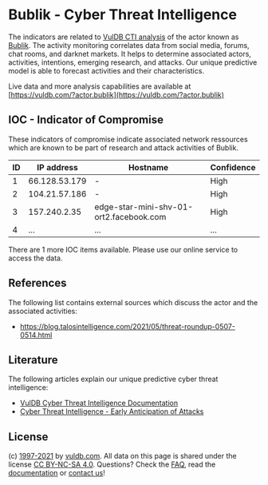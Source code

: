 # Bublik - Cyber Threat Intelligence

The indicators are related to [VulDB CTI analysis](https://vuldb.com/?doc.cti) of the actor known as [Bublik](https://vuldb.com/?actor.bublik). The activity monitoring correlates data from social media, forums, chat rooms, and darknet markets. It helps to determine associated actors, activities, intentions, emerging research, and attacks. Our unique predictive model is able to forecast activities and their characteristics.

Live data and more analysis capabilities are available at [https://vuldb.com/?actor.bublik](https://vuldb.com/?actor.bublik)

## IOC - Indicator of Compromise

These indicators of compromise indicate associated network ressources which are known to be part of research and attack activities of Bublik.

ID | IP address | Hostname | Confidence
-- | ---------- | -------- | ----------
1 | 66.128.53.179 | - | High
2 | 104.21.57.186 | - | High
3 | 157.240.2.35 | edge-star-mini-shv-01-ort2.facebook.com | High
4 | ... | ... | ...

There are 1 more IOC items available. Please use our online service to access the data.

## References

The following list contains external sources which discuss the actor and the associated activities:

* https://blog.talosintelligence.com/2021/05/threat-roundup-0507-0514.html

## Literature

The following articles explain our unique predictive cyber threat intelligence:

* [VulDB Cyber Threat Intelligence Documentation](https://vuldb.com/?doc.cti)
* [Cyber Threat Intelligence - Early Anticipation of Attacks](https://www.scip.ch/en/?labs.20201022)

## License

(c) [1997-2021](https://vuldb.com/?doc.changelog) by [vuldb.com](https://vuldb.com/?doc.about). All data on this page is shared under the license [CC BY-NC-SA 4.0](https://creativecommons.org/licenses/by-nc-sa/4.0/). Questions? Check the [FAQ](https://vuldb.com/?doc.faq), read the [documentation](https://vuldb.com/?doc) or [contact us](https://vuldb.com/?contact)!
